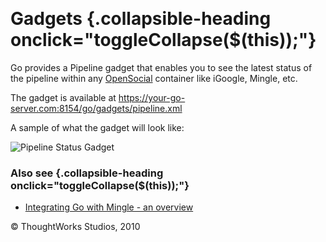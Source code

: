 
 

Gadgets {.collapsible-heading onclick="toggleCollapse($(this));"}
=======

Go provides a Pipeline gadget that enables you to see the latest status
of the pipeline within any [OpenSocial](http://www.opensocial.org/)
container like iGoogle, Mingle, etc.

The gadget is available at
https://your-go-server.com:8154/go/gadgets/pipeline.xml

A sample of what the gadget will look like:

![Pipeline Status
Gadget](../resources/images/cruise/pipeline-status-gadget.png)

### Also see {.collapsible-heading onclick="toggleCollapse($(this));"}

-   [Integrating Go with Mingle - an overview](mingle_integration.md)





© ThoughtWorks Studios, 2010


